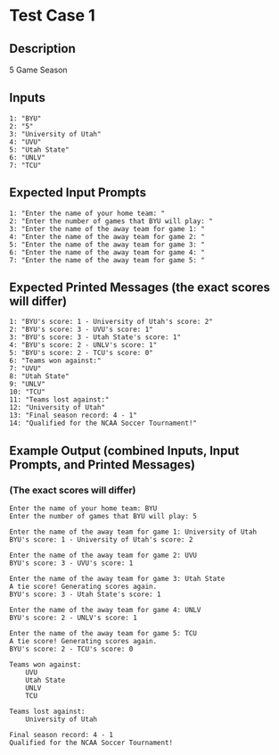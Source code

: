 # Test Case 1

## Description
5 Game Season

## Inputs
```
1: "BYU"
2: "5"
3: "University of Utah"
4: "UVU"
5: "Utah State"
6: "UNLV"
7: "TCU"
```

## Expected Input Prompts
```
1: "Enter the name of your home team: "
2: "Enter the number of games that BYU will play: "
3: "Enter the name of the away team for game 1: "
4: "Enter the name of the away team for game 2: "
5: "Enter the name of the away team for game 3: "
6: "Enter the name of the away team for game 4: "
7: "Enter the name of the away team for game 5: "
```

## Expected Printed Messages (the exact scores will differ)
```
1: "BYU's score: 1 - University of Utah's score: 2"
2: "BYU's score: 3 - UVU's score: 1"
3: "BYU's score: 3 - Utah State's score: 1"
4: "BYU's score: 2 - UNLV's score: 1"
5: "BYU's score: 2 - TCU's score: 0"
6: "Teams won against:"
7: "UVU"
8: "Utah State"
9: "UNLV"
10: "TCU"
11: "Teams lost against:"
12: "University of Utah"
13: "Final season record: 4 - 1"
14: "Qualified for the NCAA Soccer Tournament!"
```

## Example Output **(combined Inputs, Input Prompts, and Printed Messages)**
### (The exact scores will differ)
```
Enter the name of your home team: BYU
Enter the number of games that BYU will play: 5

Enter the name of the away team for game 1: University of Utah
BYU's score: 1 - University of Utah's score: 2

Enter the name of the away team for game 2: UVU
BYU's score: 3 - UVU's score: 1

Enter the name of the away team for game 3: Utah State
A tie score! Generating scores again.
BYU's score: 3 - Utah State's score: 1

Enter the name of the away team for game 4: UNLV
BYU's score: 2 - UNLV's score: 1

Enter the name of the away team for game 5: TCU
A tie score! Generating scores again.
BYU's score: 2 - TCU's score: 0

Teams won against:
	UVU
	Utah State
	UNLV
	TCU

Teams lost against:
	University of Utah

Final season record: 4 - 1
Qualified for the NCAA Soccer Tournament!
```
